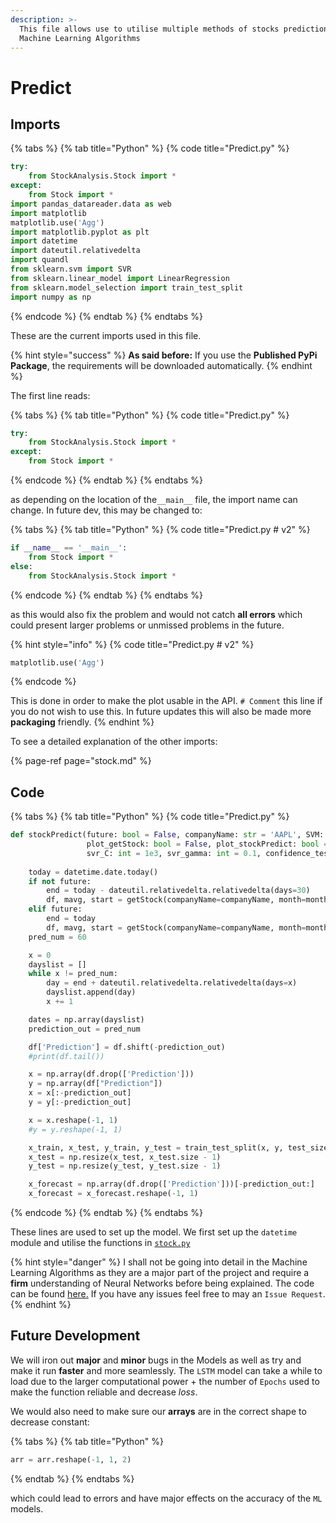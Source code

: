 ```yaml
---
description: >-
  This file allows use to utilise multiple methods of stocks prediction with
  Machine Learning Algorithms
---
```


# Predict

## Imports

{% tabs %}
{% tab title="Python" %}
{% code title="Predict.py" %}
```python
try:
    from StockAnalysis.Stock import *
except:
    from Stock import *
import pandas_datareader.data as web
import matplotlib
matplotlib.use('Agg')
import matplotlib.pyplot as plt
import datetime
import dateutil.relativedelta
import quandl
from sklearn.svm import SVR
from sklearn.linear_model import LinearRegression
from sklearn.model_selection import train_test_split
import numpy as np
```
{% endcode %}
{% endtab %}
{% endtabs %}

These are the current imports used in this file.

{% hint style="success" %}
**As said before:** If you use the **Published PyPi Package**, the requirements will be downloaded automatically.
{% endhint %}

The first line reads:

{% tabs %}
{% tab title="Python" %}
{% code title="Predict.py" %}
```python
try:
    from StockAnalysis.Stock import *
except:
    from Stock import *
```
{% endcode %}
{% endtab %}
{% endtabs %}

as depending on the location of the`__main__` file, the import name can change. In future dev, this may be changed to:

{% tabs %}
{% tab title="Python" %}
{% code title="Predict.py \# v2" %}
```python
if __name__ == '__main__':
    from Stock import *
else:
    from StockAnalysis.Stock import *
```
{% endcode %}
{% endtab %}
{% endtabs %}

as this would also fix the problem and would not catch **all errors** which could present larger problems or unmissed problems in the future.

{% hint style="info" %}
{% code title="Predict.py \# v2" %}
```python
matplotlib.use('Agg')
```
{% endcode %}

This is done in order to make the plot usable in the API. `# Comment` this line if you do not wish to use this. In future updates this will also be made more **packaging** friendly.
{% endhint %}

To see a detailed explanation of the other imports:

{% page-ref page="stock.md" %}



## Code

{% tabs %}
{% tab title="Python" %}
{% code title="Predict.py" %}
```python
def stockPredict(future: bool = False, companyName: str = 'AAPL', SVM: bool = True, LR: bool = True, LSTM: bool = True,
                 plot_getStock: bool = False, plot_stockPredict: bool = False, month: int = 12, test_size: int = 0.2,
                 svr_C: int = 1e3, svr_gamma: int = 0.1, confidence_test: bool = True):
    
    today = datetime.date.today()
    if not future:
        end = today - dateutil.relativedelta.relativedelta(days=30)
        df, mavg, start = getStock(companyName=companyName, month=month, plot=plot_getStock, end=end)
    elif future:
        end = today
        df, mavg, start = getStock(companyName=companyName, month=month, plot=plot_getStock)
    pred_num = 60

    x = 0
    dayslist = []
    while x != pred_num:
        day = end + dateutil.relativedelta.relativedelta(days=x)
        dayslist.append(day)
        x += 1

    dates = np.array(dayslist)
    prediction_out = pred_num

    df['Prediction'] = df.shift(-prediction_out)
    #print(df.tail())

    x = np.array(df.drop(['Prediction']))
    y = np.array(df["Prediction"])
    x = x[:-prediction_out]
    y = y[:-prediction_out]

    x = x.reshape(-1, 1)
    #y = y.reshape(-1, 1)

    x_train, x_test, y_train, y_test = train_test_split(x, y, test_size=test_size)
    x_test = np.resize(x_test, x_test.size - 1)
    y_test = np.resize(y_test, y_test.size - 1)

    x_forecast = np.array(df.drop(['Prediction']))[-prediction_out:]
    x_forecast = x_forecast.reshape(-1, 1)
```
{% endcode %}
{% endtab %}
{% endtabs %}

These lines are used to set up the model. We first set up the `datetime` module and utilise the functions in [`stock.py`](https://aru300.gitbook.io/summer-project/code/getstock)

{% hint style="danger" %}
I shall not be going into detail in the Machine Learning Algorithms as they are a major part of the project and require a **firm** understanding of Neural Networks before being explained. The code can be found [here.](https://github.com/ARU300/SummerProject/blob/master/StockAnalysis/Predict.py) If you have any issues feel free to may an `Issue Request`.
{% endhint %}

## Future Development

We will iron out **major** and **minor** bugs in the Models as well as try and make it run **faster** and more seamlessly. The `LSTM` model can take a while to load due to the larger computational power + the number of `Epochs` used to make the function reliable and decrease _loss_.

We would also need to make sure our **arrays** are in the correct shape to decrease constant:

{% tabs %}
{% tab title="Python" %}
```python
arr = arr.reshape(-1, 1, 2)
```
{% endtab %}
{% endtabs %}

which could lead to errors and have major effects on the accuracy of the `ML` models.


